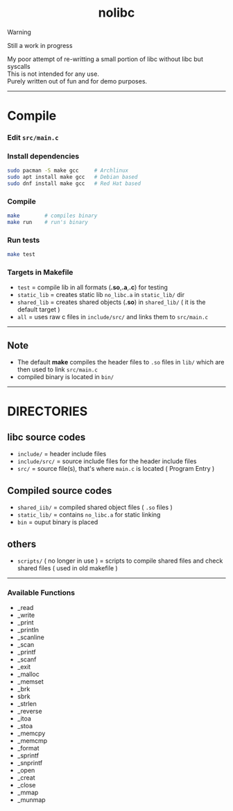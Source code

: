 <h1 align="center">
    nolibc
</h1>

> [!WARNING]
> Still a work in progress


My poor attempt of re-writting a small portion of libc without libc but syscalls </br>
This is not intended for any use. </br>
Purely written out of fun and for demo purposes. </br>

---

# Compile

### Edit `src/main.c`

### Install dependencies 

```sh
sudo pacman -S make gcc     # Archlinux
sudo apt install make gcc   # Debian based 
sudo dnf install make gcc   # Red Hat based
```
### Compile 

```sh
make        # compiles binary
make run    # run's binary
```

### Run tests 

```sh
make test
```

### Targets in Makefile

- `test` = compile lib in all formats (**.so**,**.a**,**.c**) for testing 
- `static_lib` = creates static lib `no_libc.a` in `static_lib/` dir
- `shared_lib` = creates shared objects (**.so**) in `shared_lib/` ( it is the default target )
- `all` = uses raw c files in `include/src/` and links them to `src/main.c`

---

## Note

- The default **make** compiles the header files to `.so` files in `lib/` which are then used to link `src/main.c`
- compiled binary is located in `bin/`

---

# DIRECTORIES
## libc source codes 
- `include/` = header include files 
- `include/src/` = source include files for the header include files
- `src/` = source file(s), that's where `main.c` is located ( Program Entry )

## Compiled source codes
- `shared_iib/` = compiled shared object files ( `.so` files )
- `static_lib/` = contains `no_libc.a` for static linking
- `bin` = ouput binary is placed

## others
- `scripts/` ( no longer in use ) = scripts to compile shared files and check shared files ( used in old makefile )

---

### Available Functions

- _read
- _write
- _print
- _println
- _scanline
- _scan
- _printf
- _scanf
- _exit
- _malloc
- _memset
- _brk
- sbrk
- _strlen
- _reverse
- _itoa
- _stoa
- _memcpy
- _memcmp
- _format
- _sprintf
- _snprintf
- _open
- _creat
- _close
- _mmap
- _munmap
